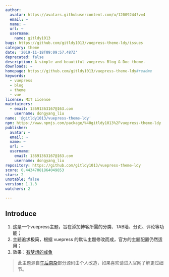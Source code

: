 ```yaml
---
author:
  avatar: https://avatars.githubusercontent.com/u/12009244?v=4
  email: ~
  name: ~
  url: ~
  username:
    name: gitldy1013
bugs: https://github.com/gitldy1013/vuepress-theme-ldy/issues
category: theme
date: '2019-11-18T09:09:57.487Z'
deprecated: false
description: A simple and beautiful vuepress Blog & Doc theme.
downloads: ~
homepage: https://github.com/gitldy1013/vuepress-theme-ldy#readme
keywords:
  - vuepress
  - blog
  - theme
  - vue
license: MIT License
maintainers:
  - email: 13691363167@163.com
    username: dongyang_liu
name: '@gitldy1013/vuepress-theme-ldy'
npm: https://www.npmjs.com/package/%40gitldy1013%2Fvuepress-theme-ldy
publisher:
  avatar: ~
  email: ~
  name: ~
  url: ~
  username:
    email: 13691363167@163.com
    username: dongyang_liu
repository: https://github.com/gitldy1013/vuepress-theme-ldy
score: 0.44347081864049853
stars: 2
unstable: false
version: 1.1.3
watchers: 2

---
```


## Introduce

1. 这是一个vuepress主题，旨在添加博客所需的分类、TAB墙、分页、评论等功能；
2. 主题追求极简，根据 vuepress 的默认主题修改而成，官方的主题配置仍然适用；
3. 效果：[有梦想的咸鱼](https://blog.liudongyang.top) 

> 此主题源自[午后南杂](https://www.recoluan.com)部分源码由个人改造，如果喜欢请进入官网了解更过细节。
